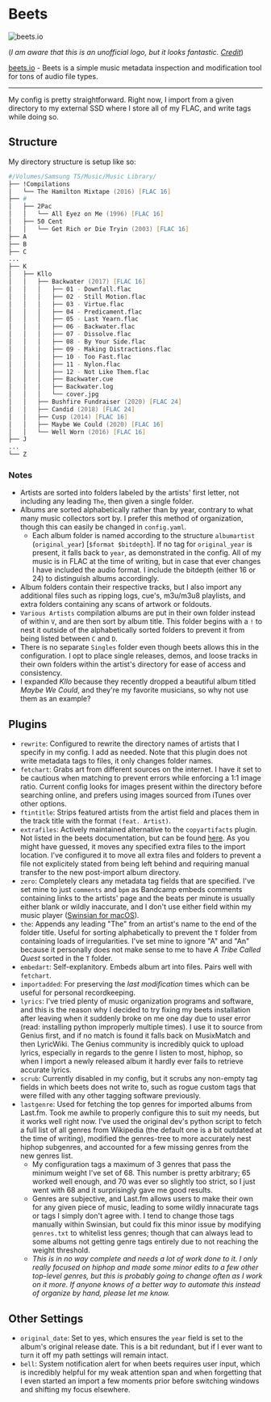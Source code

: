 # Beets

![beets.io](https://user-images.githubusercontent.com/38687140/40558805-bcdb279a-607e-11e8-96f9-71b743e5cff6.png)

(_I am aware that this is an unofficial logo, but it looks fantastic. [Credit](https://github.com/beetbox/beets/pull/2935)_)

[beets.io](http://beets.io) - Beets is a simple music metadata inspection and modification tool for tons of audio file types.

* * *

My config is pretty straightforward. Right now, I import from a given directory to my external SSD where I store all of my FLAC, and write tags while doing so.

## Structure

My directory structure is setup like so:

```zsh
#/Volumes/Samsung T5/Music/Music Library/
├── !Compilations
│   └── The Hamilton Mixtape (2016) [FLAC 16]
├── #
│   ├── 2Pac
│   │   └── All Eyez on Me (1996) [FLAC 16]
│   ├── 50 Cent
│   │   └── Get Rich or Die Tryin (2003) [FLAC 16]
├── A
├── B
├── C
...
├── K
│   ├── Kllo
│   │   ├── Backwater (2017) [FLAC 16]
│   │   │   ├── 01 - Downfall.flac
│   │   │   ├── 02 - Still Motion.flac
│   │   │   ├── 03 - Virtue.flac
│   │   │   ├── 04 - Predicament.flac
│   │   │   ├── 05 - Last Yearn.flac
│   │   │   ├── 06 - Backwater.flac
│   │   │   ├── 07 - Dissolve.flac
│   │   │   ├── 08 - By Your Side.flac
│   │   │   ├── 09 - Making Distractions.flac
│   │   │   ├── 10 - Too Fast.flac
│   │   │   ├── 11 - Nylon.flac
│   │   │   ├── 12 - Not Like Them.flac
│   │   │   ├── Backwater.cue
│   │   │   ├── Backwater.log
│   │   │   └── cover.jpg
│   │   ├── Bushfire Fundraiser (2020) [FLAC 24]
│   │   ├── Candid (2018) [FLAC 24]
│   │   ├── Cusp (2014) [FLAC 16]
│   │   ├── Maybe We Could (2020) [FLAC 16]
│   │   └── Well Worn (2016) [FLAC 16]
├── J
...
└── Z
```

### Notes

- Artists are sorted into folders labeled by the artists' first letter, not including any leading `The`, then given a single folder.
- Albums are sorted alphabetically rather than by year, contrary to what many music collectors sort by. I prefer this method of organization, though this can easily be changed in `config.yaml`.
  - Each album folder is named according to the structure `albumartist` (`original_year`) [`$format $bitdepth`]. If no tag for `original_year` is present, it falls back to `year`, as demonstrated in the config. All of my music is in FLAC at the time of writing, but in case that ever changes I have included the audio format. I include the bitdepth (either 16 or 24) to distinguish albums accordingly.
- Album folders contain their respective tracks, but I also import any additional files such as ripping logs, cue's, m3u/m3u8 playlists, and extra folders containing any scans of artwork or foldouts.
- `Various Artists` compilation albums are put in their own folder instead of within `V`, and are then sort by album title. This folder begins with a `!` to nest it outside of the alphabetically sorted folders to prevent it from being listed between `C` and `D`.
- There is no separate `Singles` folder even though beets allows this in the configuration. I opt to place single releases, demos, and loose tracks in their own folders within the artist's directory for ease of access and consistency.
- I expanded _Kllo_ because they recently dropped a beautiful album titled _Maybe We Could_, and they're my favorite musicians, so why not use them as an example?

## Plugins

- `rewrite`: Configured to rewrite the directory names of artists that I specify in my config. I add as needed. Note that this plugin does not write metadata tags to files, it only changes folder names.
- `fetchart`: Grabs art from different sources on the internet. I have it set to be cautious when matching to prevent errors while enforcing a 1:1 image ratio. Current config looks for images present within the directory before searching online, and prefers using images sourced from iTunes over other options.
- `ftintitle`: Strips featured artists from the artist field and places them in the track title with the format `(feat. Artist)`.
- `extrafiles`: Actively maintained alternative to the `copyartifacts` plugin. Not listed in the beets documentation, but can be found [here](https://github.com/Holzhaus/beets-extrafiles). As you might have guessed, it moves any specified extra files to the import location. I've configured it to move all extra files and folders to prevent a file not explicitely stated from being left behind and requiring manual transfer to the new post-import album directory.
- `zero`: Completely clears any metadata tag fields that are specified. I've set mine to just `comments` and `bpm` as Bandcamp embeds comments containing links to the artists' page and the beats per minute is usually either blank or wildly inaccurate, and I don't use either field within my music player ([Swinsian for macOS](https://swinsian.com)).
- `the`: Appends any leading "The" from an artist's name to the end of the folder title. Useful for sorting alphabetically to prevent the `T` folder from containing loads of irregularities. I've set mine to ignore "A" and "An" because it personally does not make sense to me to have _A Tribe Called Quest_ sorted in the `T` folder.
- `embedart`: Self-explanitory. Embeds album art into files. Pairs well with `fetchart`.
- `importadded`: For preserving the _last modification_ times which can be useful for personal recordkeeping.
- `lyrics`: I've tried plenty of music organization programs and software, and this is the reason why I decided to try fixing my beets installation after leaving when it suddenly broke on me one day due to user error (read: installing python improperly multiple times). I use it to source from Genius first, and if no match is found it falls back on MusixMatch and then LyricWiki. The Genius community is incredibly quick to upload lyrics, especially in regards to the genre I listen to most, hiphop, so when I import a newly released album it hardly ever fails to retrieve accurate lyrics.
- `scrub`: Currently disabled in my config, but it scrubs any non-empty tag fields in which beets does not write to, such as rogue custom tags that were filled with any other tagging software previously.
- `lastgenre`: Used for fetching the top genres for imported albums from Last.fm. Took me awhile to properly configure this to suit my needs, but it works well right now. I've used the original dev's python script to fetch a full list of all genres from Wikipedia (the default one is a bit outdated at the time of writing), modified the genres-tree to more accurately nest hiphop subgenres, and accounted for a few missing genres from the new genres list.
  - My configuration tags a maximum of 3 genres that pass the minimum weight I've set of 68. This number is pretty arbitrary; 65 worked well enough, and 70 was ever so slightly too strict, so I just went with 68 and it surprisingly gave me good results.
  - Genres are subjective, and Last.fm allows users to make their own for any given piece of music, leading to some wildly innacurate tags or tags I simply don't agree with. I tend to change those tags manually within Swinsian, but could fix this minor issue by modifying `genres.txt` to whitelist less genres; though that can always lead to some albums not getting genre tags entirely due to not reaching the weight threshold.
  - _This is in no way complete and needs a lot of work done to it. I only really focused on hiphop and made some minor edits to a few other top-level genres, but this is probably going to change often as I work on it more. If anyone knows of a better way to automate this instead of organize by hand, please let me know._

## Other Settings

- `original_date`: Set to yes, which ensures the `year` field is set to the album's original release date. This is a bit redundant, but if I ever want to turn it off my path settings will remain intact.
- `bell`: System notification alert for when beets requires user input, which is incredibly helpful for my weak attention span and when forgetting that I even started an import a few moments prior before switching windows and shifting my focus elsewhere.

